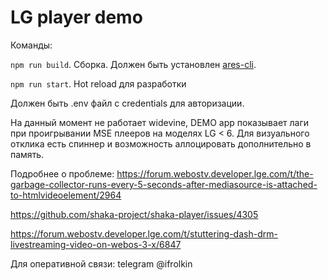 # LG player demo
Команды:

`npm run build`. Сборка. Должен быть установлен [ares-cli](https://webostv.developer.lge.com/develop/tools/cli-installation).

`npm run start`. Hot reload для разработки

Должен быть .env файл с credentials для авторизации.


На данный момент не работает widevine, DEMO app показывает лаги при проигрывании MSE плееров на моделях LG < 6. 
Для визуального отклика есть спиннер и возможность аллоцировать дополнительно в память.

Подробнее о проблеме:
https://forum.webostv.developer.lge.com/t/the-garbage-collector-runs-every-5-seconds-after-mediasource-is-attached-to-htmlvideoelement/2964

https://github.com/shaka-project/shaka-player/issues/4305

https://forum.webostv.developer.lge.com/t/stuttering-dash-drm-livestreaming-video-on-webos-3-x/6847

Для оперативной связи: telegram @ifrolkin
